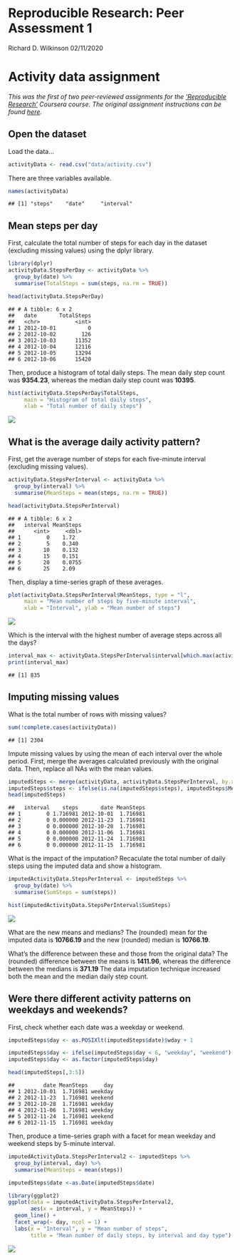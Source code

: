 Reproducible Research: Peer Assessment 1
================
Richard D. Wilkinson
02/11/2020

# Activity data assignment

*This was the first of two peer-reviewed assignments for the
[‘Reproducible
Research’](https://www.coursera.org/learn/reproducible-research)
Coursera course. The original assignment instructions can be found
[here](https://github.com/rdwilkinson/Peer_Assignment1/blob/master/Assignment%20instructions.md).*

## Open the dataset

Load the data…

``` r
activityData <- read.csv("data/activity.csv")
```

There are three variables available.

``` r
names(activityData)
```

    ## [1] "steps"    "date"     "interval"

## Mean steps per day

First, calculate the total number of steps for each day in the dataset
(excluding missing values) using the dplyr library.

``` r
library(dplyr)
activityData.StepsPerDay <- activityData %>% 
  group_by(date) %>% 
  summarise(TotalSteps = sum(steps, na.rm = TRUE))

head(activityData.StepsPerDay)
```

    ## # A tibble: 6 x 2
    ##   date       TotalSteps
    ##   <chr>           <int>
    ## 1 2012-10-01          0
    ## 2 2012-10-02        126
    ## 3 2012-10-03      11352
    ## 4 2012-10-04      12116
    ## 5 2012-10-05      13294
    ## 6 2012-10-06      15420

Then, produce a histogram of total daily steps. The mean daily step
count was **9354.23**, whereas the median daily step count was
**10395**.

``` r
hist(activityData.StepsPerDay$TotalSteps, 
     main = "Histogram of total daily steps",
     xlab = "Total number of daily steps")
```

![](README_files/figure-gfm/unnamed-chunk-4-1.png)<!-- -->

## What is the average daily activity pattern?

First, get the average number of steps for each five-minute interval
(excluding missing values).

``` r
activityData.StepsPerInterval <- activityData %>% 
  group_by(interval) %>% 
  summarise(MeanSteps = mean(steps, na.rm = TRUE))

head(activityData.StepsPerInterval)
```

    ## # A tibble: 6 x 2
    ##   interval MeanSteps
    ##      <int>     <dbl>
    ## 1        0    1.72  
    ## 2        5    0.340 
    ## 3       10    0.132 
    ## 4       15    0.151 
    ## 5       20    0.0755
    ## 6       25    2.09

Then, display a time-series graph of these averages.

``` r
plot(activityData.StepsPerInterval$MeanSteps, type = "l", 
     main = "Mean number of steps by five-minute interval", 
     xlab = "Interval", ylab = "Mean number of steps")
```

![](README_files/figure-gfm/unnamed-chunk-6-1.png)<!-- -->

Which is the interval with the highest number of average steps across
all the days?

``` r
interval_max <- activityData.StepsPerInterval$interval[which.max(activityData.StepsPerInterval$MeanSteps)]
print(interval_max)
```

    ## [1] 835

## Imputing missing values

What is the total number of rows with missing values?

``` r
sum(!complete.cases(activityData))
```

    ## [1] 2304

Impute missing values by using the mean of each interval over the whole
period. First, merge the averages calculated previously with the
original data. Then, replace all NAs with the mean values.

``` r
imputedSteps <- merge(activityData, activityData.StepsPerInterval, by.x = "interval")
imputedSteps$steps <- ifelse(is.na(imputedSteps$steps), imputedSteps$MeanSteps, imputedSteps$steps)
head(imputedSteps)
```

    ##   interval    steps       date MeanSteps
    ## 1        0 1.716981 2012-10-01  1.716981
    ## 2        0 0.000000 2012-11-23  1.716981
    ## 3        0 0.000000 2012-10-28  1.716981
    ## 4        0 0.000000 2012-11-06  1.716981
    ## 5        0 0.000000 2012-11-24  1.716981
    ## 6        0 0.000000 2012-11-15  1.716981

What is the impact of the imputation? Recaculate the total number of
daily steps using the imputed data and show a histogram.

``` r
imputedActivityData.StepsPerInterval <- imputedSteps %>% 
  group_by(date) %>% 
  summarise(SumSteps = sum(steps))

hist(imputedActivityData.StepsPerInterval$SumSteps)
```

![](README_files/figure-gfm/unnamed-chunk-10-1.png)<!-- -->

What are the new means and medians? The (rounded) mean for the imputed
data is **10766.19** and the new (rounded) median is **10766.19**.

What’s the difference between these and those from the original data?
The (rounded) difference between the means is **1411.96**, whereas the
difference between the medians is **371.19** The data imputation
technique increased both the mean and the median daily step count.

## Were there different activity patterns on weekdays and weekends?

First, check whether each date was a weekday or weekend.

``` r
imputedSteps$day <- as.POSIXlt(imputedSteps$date)$wday + 1

imputedSteps$day <- ifelse(imputedSteps$day < 6, "weekday", "weekend")
imputedSteps$day <- as.factor(imputedSteps$day)

head(imputedSteps[,3:5])
```

    ##         date MeanSteps     day
    ## 1 2012-10-01  1.716981 weekday
    ## 2 2012-11-23  1.716981 weekend
    ## 3 2012-10-28  1.716981 weekday
    ## 4 2012-11-06  1.716981 weekday
    ## 5 2012-11-24  1.716981 weekend
    ## 6 2012-11-15  1.716981 weekday

Then, produce a time-series graph with a facet for mean weekday and
weekend steps by 5-minute interval.

``` r
imputedActivityData.StepsPerInterval2 <- imputedSteps %>% 
  group_by(interval, day) %>% 
  summarise(MeanSteps = mean(steps))

imputedSteps$date <-as.Date(imputedSteps$date)

library(ggplot2)
ggplot(data = imputedActivityData.StepsPerInterval2, 
       aes(x = interval, y = MeanSteps)) +
  geom_line() + 
  facet_wrap(~ day, ncol = 1) +
  labs(x = "Interval", y = "Mean number of steps", 
       title = "Mean number of daily steps, by interval and day type")
```

![](README_files/figure-gfm/unnamed-chunk-12-1.png)<!-- -->
